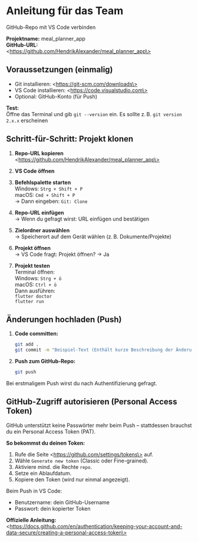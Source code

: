 # Anleitung für das Team
GitHub-Repo mit VS Code verbinden

**Projektname:** meal_planner_app  
**GitHub-URL:**  
\<https://github.com/HendrikAlexander/meal_planner_app\>

## Voraussetzungen (einmalig)
- Git installieren: \<https://git-scm.com/downloads\>
- VS Code installieren: \<https://code.visualstudio.com\>
- Optional: GitHub-Konto (für Push)

**Test:**  
Öffne das Terminal und gib `git --version` ein. Es sollte z. B. `git version 2.x.x` erscheinen

## Schritt-für-Schritt: Projekt klonen

1. **Repo-URL kopieren**  
   \<https://github.com/HendrikAlexander/meal_planner_app\>

2. **VS Code öffnen**

3. **Befehlspalette starten**  
   Windows: `Strg + Shift + P`  
   macOS: `Cmd + Shift + P`  
   -> Dann eingeben: `Git: Clone`

4. **Repo-URL einfügen**  
   -> Wenn du gefragt wirst: URL einfügen und bestätigen

5. **Zielordner auswählen**  
   -> Speicherort auf dem Gerät wählen (z. B. Dokumente/Projekte)

6. **Projekt öffnen**  
   -> VS Code fragt: Projekt öffnen? -> Ja

7. **Projekt testen**  
   Terminal öffnen:  
   Windows: `Strg + ö`  
   macOS: `Ctrl + ö`  
   Dann ausführen:  
   `flutter doctor`  
   `flutter run`

## Änderungen hochladen (Push)

1. **Code committen:**  
   ```bash
   git add .
   git commit -m "Beispiel-Text (Enthält kurze Beschreibung der Änderung)"
2. **Push zum GitHub-Repo:**
    ```bash
    git push
Bei erstmaligem Push wirst du nach Authentifizierung gefragt.

   ## GitHub-Zugriff autorisieren (Personal Access Token)

GitHub unterstützt keine Passwörter mehr beim Push – stattdessen brauchst du ein Personal Access Token (PAT).

**So bekommst du deinen Token:**
1. Rufe die Seite \<https://github.com/settings/tokens\> auf.
2. Wähle `Generate new token` (Classic oder Fine-grained).
3. Aktiviere mind. die Rechte `repo`.
4. Setze ein Ablaufdatum.
5. Kopiere den Token (wird nur einmal angezeigt).

Beim Push in VS Code:
- Benutzername: dein GitHub-Username
- Passwort: dein kopierter Token

**Offizielle Anleitung:**  
\<https://docs.github.com/en/authentication/keeping-your-account-and-data-secure/creating-a-personal-access-token\>